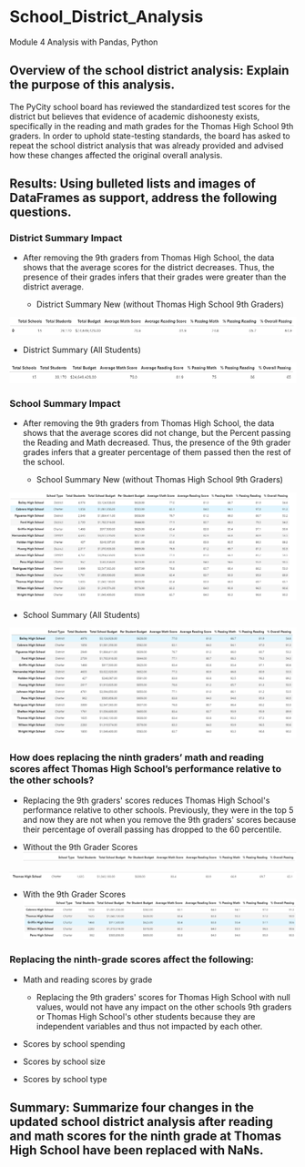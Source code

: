 # School_District_Analysis
Module 4 Analysis with Pandas, Python


## Overview of the school district analysis: Explain the purpose of this analysis.

The PyCity school board has reviewed the standardized test scores for the district but believes that evidence of academic dishoonesty exists, specifically in the reading and math grades for the Thomas High School 9th graders. In order to uphold state-testing standards, the board has asked to repeat the school district analysis that was already provided and advised how these changes affected the original overall analysis. 

## Results: Using bulleted lists and images of DataFrames as support, address the following questions.

### District Summary Impact 

- After removing the 9th graders from Thomas High School, the data shows that the average scores for the district decreases. Thus, the presence of their grades infers that their grades were greater than the district average. 

  - District Summary New (without Thomas High School 9th Graders)

![Alt text](https://github.com/Austin-Cyr/School_District_Analysis/blob/main/District%20Summary%2010-11-12th.PNG?raw=true)

  - District Summary (All Students)

![Alt_Text](https://github.com/Austin-Cyr/School_District_Analysis/blob/main/District%20Summary%209-12.PNG?raw=true)

### School Summary Impact
 
- After removing the 9th graders from Thomas High School, the data shows that the average scores did not change, but the Percent passing the Reading and Math decreased. Thus, the presence of the 9th grader grades infers that a greater percentage of them passed then the rest of the school.

  - School Summary New (without Thomas High School 9th Graders)

![Alt_Text](https://github.com/Austin-Cyr/School_District_Analysis/blob/main/Per_School_Summary_10-12.PNG)

  - School Summary (All Students)

![Alt_Text](https://github.com/Austin-Cyr/School_District_Analysis/blob/main/Per_School_Summary_9-12.PNG)

### How does replacing the ninth graders’ math and reading scores affect Thomas High School’s performance relative to the other schools?

  - Replacing the 9th graders' scores reduces Thomas High School's performance relative to other schools. Previously, they were in the top 5 and now they are not when you remove the 9th graders' scores because their percentage of overall passing has dropped to the 60 percentile.

  - Without the 9th Grader Scores
![Alt_Text](https://github.com/Austin-Cyr/School_District_Analysis/blob/main/Per_School_Summary_10-12_Perf_Comp_Title.PNG)

![Alt_Text](https://github.com/Austin-Cyr/School_District_Analysis/blob/main/Per_School_Summary_10-12_Perf_Comp.PNG)

  - With the 9th Grader Scores
![Alt_Text](https://github.com/Austin-Cyr/School_District_Analysis/blob/main/Per_School_Summary_9-12_Perf_Comp.PNG)


### Replacing the ninth-grade scores affect the following:
  - Math and reading scores by grade
      - Replacing the 9th graders' scores for Thomas High School with null values, would not have any impact on the other schools 9th graders or Thomas High School's other students because they are independent variables and thus not impacted by each other. 



- Scores by school spending
- Scores by school size
- Scores by school type

## Summary: Summarize four changes in the updated school district analysis after reading and math scores for the ninth grade at Thomas High School have been replaced with NaNs.

